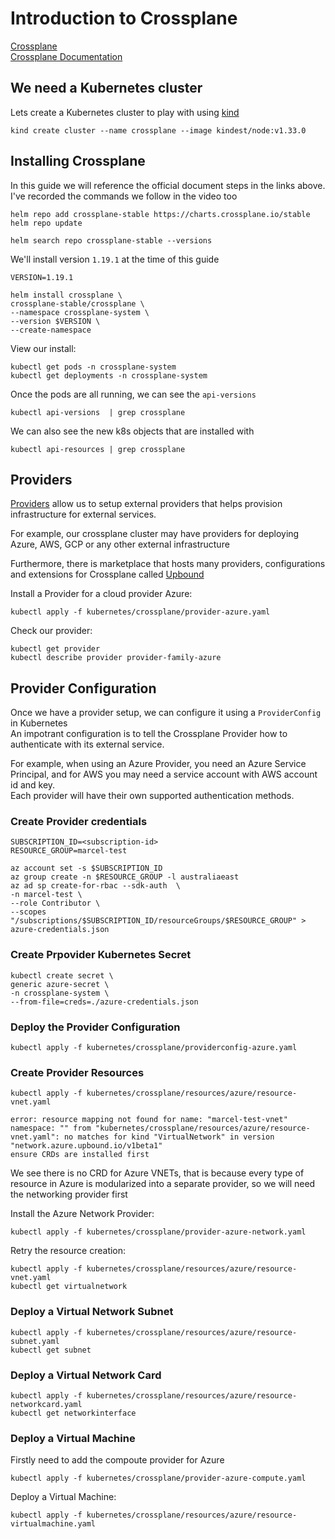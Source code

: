 # Introduction to Crossplane

[Crossplane](https://www.crossplane.io/) </br>
[Crossplane Documentation](https://docs.crossplane.io/v1.19/) </br>

## We need a Kubernetes cluster

Lets create a Kubernetes cluster to play with using [kind](https://kind.sigs.k8s.io/docs/user/quick-start/)

```
kind create cluster --name crossplane --image kindest/node:v1.33.0
```

## Installing Crossplane

In this guide we will reference the official document steps in the links above. </br>
I've recorded the commands we follow in the video too 


```
helm repo add crossplane-stable https://charts.crossplane.io/stable
helm repo update

helm search repo crossplane-stable --versions
```

We'll install version `1.19.1` at the time of this guide 

```
VERSION=1.19.1

helm install crossplane \
crossplane-stable/crossplane \
--namespace crossplane-system \
--version $VERSION \
--create-namespace
```

View our install: 

```
kubectl get pods -n crossplane-system
kubectl get deployments -n crossplane-system
```

Once the pods are all running, we can see the `api-versions` 

```
kubectl api-versions  | grep crossplane
```

We can also see the new k8s objects that are installed with 

```
kubectl api-resources | grep crossplane
```

## Providers 

[Providers](https://docs.crossplane.io/latest/concepts/providers/) allow us to setup external providers that helps provision infrastructure for external services. </br>

For example, our crossplane cluster may have providers for deploying Azure, AWS, GCP or any other external infrastructure </br>

Furthermore, there is marketplace that hosts many providers, configurations and extensions for Crossplane called [Upbound](https://marketplace.upbound.io/providers)


Install a Provider for a cloud provider Azure:

```
kubectl apply -f kubernetes/crossplane/provider-azure.yaml
```

Check our provider:

```
kubectl get provider
kubectl describe provider provider-family-azure
```

## Provider Configuration

Once we have a provider setup, we can configure it using a `ProviderConfig` in Kubernetes </br>
An impotrant configuration is to tell the Crossplane Provider how to authenticate with its external service. </br>

For example, when using an Azure Provider, you need an Azure Service Principal, and for AWS you may need a service account with AWS account id and key. </br>
Each provider will have their own supported authentication methods. </br>

### Create Provider credentials 

```
SUBSCRIPTION_ID=<subscription-id>
RESOURCE_GROUP=marcel-test

az account set -s $SUBSCRIPTION_ID
az group create -n $RESOURCE_GROUP -l australiaeast
az ad sp create-for-rbac --sdk-auth  \
-n marcel-test \
--role Contributor \
--scopes "/subscriptions/$SUBSCRIPTION_ID/resourceGroups/$RESOURCE_GROUP" > azure-credentials.json
```

### Create Prpovider Kubernetes Secret 

```
kubectl create secret \
generic azure-secret \
-n crossplane-system \
--from-file=creds=./azure-credentials.json
```

### Deploy the Provider Configuration

```
kubectl apply -f kubernetes/crossplane/providerconfig-azure.yaml
```

### Create Provider Resources 

```
kubectl apply -f kubernetes/crossplane/resources/azure/resource-vnet.yaml

error: resource mapping not found for name: "marcel-test-vnet" namespace: "" from "kubernetes/crossplane/resources/azure/resource-vnet.yaml": no matches for kind "VirtualNetwork" in version "network.azure.upbound.io/v1beta1"
ensure CRDs are installed first

```
We see there is no CRD for Azure VNETs, that is because every type of resource in Azure is modularized into a separate provider, so we will need the networking provider first </br>

Install the Azure Network Provider:

```
kubectl apply -f kubernetes/crossplane/provider-azure-network.yaml
```

Retry the resource creation:

```
kubectl apply -f kubernetes/crossplane/resources/azure/resource-vnet.yaml
kubectl get virtualnetwork
```

### Deploy a Virtual Network Subnet 

```
kubectl apply -f kubernetes/crossplane/resources/azure/resource-subnet.yaml
kubectl get subnet
```

### Deploy a Virtual Network Card 

```
kubectl apply -f kubernetes/crossplane/resources/azure/resource-networkcard.yaml
kubectl get networkinterface
```

### Deploy a Virtual Machine 

Firstly need to add the compoute provider for Azure

```
kubectl apply -f kubernetes/crossplane/provider-azure-compute.yaml
```

Deploy a Virtual Machine:

```
kubectl apply -f kubernetes/crossplane/resources/azure/resource-virtualmachine.yaml
```